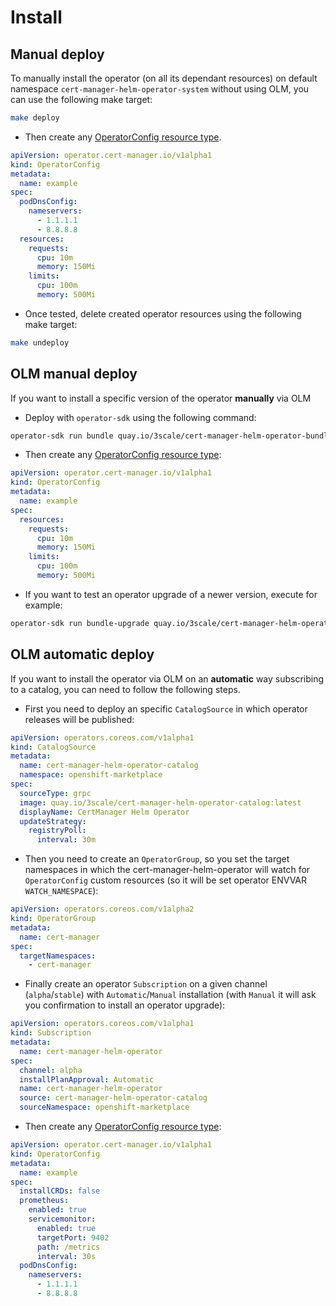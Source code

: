 # Install

## Manual deploy

To manually install the operator (on all its dependant resources) on default
namespace `cert-manager-helm-operator-system` without using OLM, you can use
the following make target:

```bash
make deploy
```

* Then create any [OperatorConfig resource type](../config/samples/operator_v1alpha1_operatorconfig.yaml).

```yaml
apiVersion: operator.cert-manager.io/v1alpha1
kind: OperatorConfig
metadata:
  name: example
spec:
  podDnsConfig:
    nameservers:
      - 1.1.1.1
      - 8.8.8.8
  resources:
    requests:
      cpu: 10m
      memory: 150Mi
    limits:
      cpu: 100m
      memory: 500Mi
```

* Once tested, delete created operator resources using the following make target:

```bash
make undeploy
```

## OLM manual deploy

If you want to install a specific version of the operator **manually** via OLM

* Deploy with `operator-sdk` using the following command:

```bash
operator-sdk run bundle quay.io/3scale/cert-manager-helm-operator-bundle:v1.7.2
```

* Then create any [OperatorConfig resource type](../config/samples/operator_v1alpha1_operatorconfig.yaml):

```yaml
apiVersion: operator.cert-manager.io/v1alpha1
kind: OperatorConfig
metadata:
  name: example
spec:
  resources:
    requests:
      cpu: 10m
      memory: 150Mi
    limits:
      cpu: 100m
      memory: 500Mi
```

* If you want to test an operator upgrade of a newer version, execute for example:

```bash
operator-sdk run bundle-upgrade quay.io/3scale/cert-manager-helm-operator-bundle:v1.7.3
```

## OLM automatic deploy

If you want to install the operator via OLM on an **automatic** way subscribing
to a catalog, you can need to follow the following steps.

* First you need to deploy an specific `CatalogSource` in which operator releases will be published:

```yaml
apiVersion: operators.coreos.com/v1alpha1
kind: CatalogSource
metadata:
  name: cert-manager-helm-operator-catalog
  namespace: openshift-marketplace
spec:
  sourceType: grpc
  image: quay.io/3scale/cert-manager-helm-operator-catalog:latest
  displayName: CertManager Helm Operator
  updateStrategy:
    registryPoll:
      interval: 30m
```

* Then you need to create an `OperatorGroup`, so you set the target namespaces in which the cert-manager-helm-operator will watch for `OperatorConfig` custom resources (so it will be set operator ENVVAR `WATCH_NAMESPACE`):

```yaml
apiVersion: operators.coreos.com/v1alpha2
kind: OperatorGroup
metadata:
  name: cert-manager
spec:
  targetNamespaces:
    - cert-manager
```

* Finally create an operator `Subscription` on a given channel (`alpha`/`stable`) with `Automatic`/`Manual` installation (with `Manual` it will ask
you confirmation to install an operator upgrade):

```yaml
apiVersion: operators.coreos.com/v1alpha1
kind: Subscription
metadata:
  name: cert-manager-helm-operator
spec:
  channel: alpha
  installPlanApproval: Automatic
  name: cert-manager-helm-operator
  source: cert-manager-helm-operator-catalog
  sourceNamespace: openshift-marketplace
```

* Then create any [OperatorConfig resource type](../config/samples/operator_v1alpha1_operatorconfig.yaml):

```yaml
apiVersion: operator.cert-manager.io/v1alpha1
kind: OperatorConfig
metadata:
  name: example
spec:
  installCRDs: false
  prometheus:
    enabled: true
    servicemonitor:
      enabled: true
      targetPort: 9402
      path: /metrics
      interval: 30s
  podDnsConfig:
    nameservers:
      - 1.1.1.1
      - 8.8.8.8
```